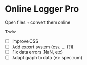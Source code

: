 # Online Logger Pro

Open files + convert them online

Todo:

  - [ ] Improve CSS
  - [ ] Add export system (csv, ... (?))
  - [ ] Fix data errors (NaN, etc)
  - [ ] Adapt graph to data (ex: spectrum)